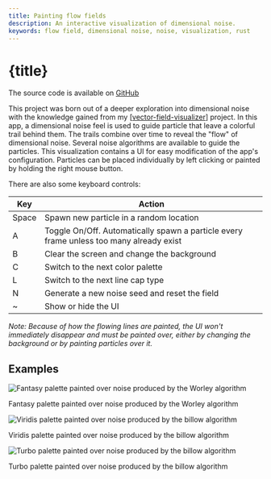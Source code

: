 ```yaml
---
title: Painting flow fields
description: An interactive visualization of dimensional noise.
keywords: flow field, dimensional noise, noise, visualization, rust
---
```


# {title}

The source code is available on [GitHub]

This project was born out of a deeper exploration into dimensional noise with the knowledge gained
from my [[vector-field-visualizer]] project. In this app, a dimensional noise feel is used to guide
particle that leave a colorful trail behind them. The trails combine over time to reveal the "flow"
of dimensional noise. Several noise algorithms are available to guide the particles. This
visualization contains a UI for easy modification of the app's configuration. Particles can be
placed individually by left clicking or painted by holding the right mouse button.

There are also some keyboard controls:

<table>
  <thead>
    <tr>
      <th>Key</th>
      <th>Action</th>
    </tr>
  </thead>
  <tbody>
    <tr>
      <td>Space</td>
      <td>Spawn new particle in a random location</td>
    </tr>
    <tr>
      <td>A</td>
      <td>Toggle On/Off. Automatically spawn a particle every frame unless too many already exist</td>
    </tr>
    <tr>
      <td>B</td>
      <td>Clear the screen and change the background</td>
    </tr>
    <tr>
      <td>C</td>
      <td>Switch to the next color palette</td>
    </tr>
    <tr>
      <td>L</td>
      <td>Switch to the next line cap type</td>
    </tr>
    <tr>
      <td>N</td>
      <td>Generate a new noise seed and reset the field</td>
    </tr>
    <tr>
      <td>~</td>
      <td>Show or hide the UI</td>
    </tr>
  </tbody>
</table>

_Note: Because of how the flowing lines are painted, the UI won't immediately disappear and must be painted over, either by changing the background or by painting particles over it._

## Examples

![Fantasy palette painted over noise produced by the Worley algorithm](/images/programming/flow/turbo.png)

<p class="image-subtitle">Fantasy palette painted over noise produced by the Worley algorithm</p>

![Viridis palette painted over noise produced by the billow algorithm](/images/programming/flow/viridis.png)

<p class="image-subtitle">Viridis palette painted over noise produced by the billow algorithm</p>

![Turbo palette painted over noise produced by the billow algorithm](/images/programming/flow/fantasy.png)

<p class="image-subtitle">Turbo palette painted over noise produced by the billow algorithm</p>

[GitHub]: https://github.com/Velfi/Flow
[vector-field-visualizer]: vector-field-visualizer 'Visualizing dimensional noise algorithms'

